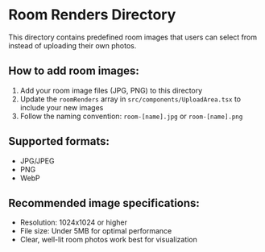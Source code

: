 # Room Renders Directory

This directory contains predefined room images that users can select from instead of uploading their own photos.

## How to add room images:

1. Add your room image files (JPG, PNG) to this directory
2. Update the `roomRenders` array in `src/components/UploadArea.tsx` to include your new images
3. Follow the naming convention: `room-[name].jpg` or `room-[name].png`

## Supported formats:
- JPG/JPEG
- PNG
- WebP

## Recommended image specifications:
- Resolution: 1024x1024 or higher
- File size: Under 5MB for optimal performance
- Clear, well-lit room photos work best for visualization
